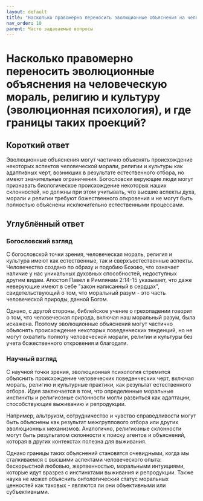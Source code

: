 ```yaml
---
layout: default
title: "Насколько правомерно переносить эволюционные объяснения на человеческую мораль, религию и культуру (эволюционная психология), и где границы таких проекций?"
nav_order: 10
parent: Часто задаваемые вопросы
---
```


# Насколько правомерно переносить эволюционные объяснения на человеческую мораль, религию и культуру (эволюционная психология), и где границы таких проекций?

## Короткий ответ

Эволюционные объяснения могут частично объяснять происхождение некоторых аспектов человеческой морали, религии и культуры как адаптивных черт, возникших в результате естественного отбора, но имеют значительные ограничения. Богословски верующие люди могут признавать биологическое происхождение некоторых наших склонностей, но должны при этом учитывать, что высшие аспекты духа, морали и религии требуют божественного откровения и не могут быть полностью объяснены исключительно естественными процессами.

## Углублённый ответ

### Богословский взгляд

С богословской точки зрения, человеческая мораль, религия и культура имеют как естественные, так и сверхъестественные аспекты. Человечество создано по образу и подобию Божию, что означает наличие у нас уникальных духовных способностей, недоступных другим видам. Апостол Павел в Римлянам 2:14-15 указывает, что даже неверующие имеют в себе "закон написанный в сердцах", свидетельствующий о том, что моральный разум - это часть человеческой природы, данной Богом.

Однако, с другой стороны, библейское учение о грехопадении говорит о том, что человеческая природа, включая наш моральный разум, была искажена. Поэтому эволюционные объяснения могут частично объяснять происхождение некоторых поведенческих тенденций, но не могут охватить полноту человеческой морали, религии и культуры без учета божественного откровения и благодати.

### Научный взгляд

С научной точки зрения, эволюционная психология стремится объяснить происхождение человеческих поведенческих черт, включая мораль, религию и культурные практики, как результат естественного отбора. Идея заключается в том, что определенные моральные инстинкты и религиозные склонности могли развиться как адаптации, способствующие выживанию и репродукции.

Например, альтруизм, сотрудничество и чувство справедливости могут быть объяснены как результат межгруппового отбора или других эволюционных механизмов. Аналогично, религиозные склонности могут быть результатом склонности к поиску агентов и объяснений, которая в других контекстах полезна для выживания.

Однако границы таких объяснений становятся очевидными, когда мы сталкиваемся с высшими аспектами человеческого опыта: бескорыстной любовью, жертвенностью, моральными интуициями, которые идут вразрез с инстинктами выживания и репродукции. Также наука не может объяснить онтологический статус моральных ценностей как таковых - являются ли они объективными или субъективными.
